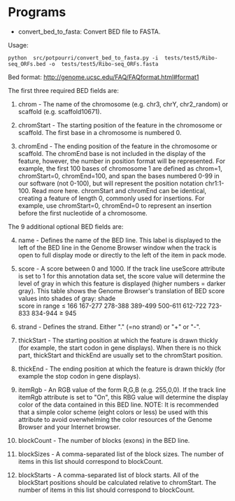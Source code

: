 
# Programs

* convert_bed_to_fasta: Convert BED file to FASTA.

Usage:
```
python  src/potpourri/convert_bed_to_fasta.py -i  tests/test5/Ribo-seq_ORFs.bed -o  tests/test5/Ribo-seq_ORFs.fasta
```

Bed format:
http://genome.ucsc.edu/FAQ/FAQformat.html#format1

The first three required BED fields are:

  1. chrom - The name of the chromosome (e.g. chr3, chrY, chr2_random) or scaffold (e.g. scaffold10671).

  2. chromStart - The starting position of the feature in the chromosome or scaffold. The first base in a chromosome is numbered 0.

  3. chromEnd - The ending position of the feature in the chromosome or scaffold. The chromEnd base is not included in the display of the feature, however, the number in position format will be represented. For example, the first 100 bases of chromosome 1 are defined as chrom=1, chromStart=0, chromEnd=100, and span the bases numbered 0-99 in our software (not 0-100), but will represent the position notation chr1:1-100. Read more here.
  chromStart and chromEnd can be identical, creating a feature of length 0, commonly used for insertions. For example, use chromStart=0, chromEnd=0 to represent an insertion before the first nucleotide of a chromosome.

The 9 additional optional BED fields are:

  4.  name - Defines the name of the BED line. This label is displayed to the left of the BED line in the Genome Browser window when the track is open to full display mode or directly to the left of the item in pack mode.

  5.  score - A score between 0 and 1000. If the track line useScore attribute is set to 1 for this annotation data set, the score value will determine the level of gray in which this feature is displayed (higher numbers = darker gray). This table shows the Genome Browser's translation of BED score values into shades of gray:
  shade                  
  score in range    ≤ 166 167-277 278-388 389-499 500-611 612-722 723-833 834-944 ≥ 945

  6.  strand - Defines the strand. Either "." (=no strand) or "+" or "-".

  7.  thickStart - The starting position at which the feature is drawn thickly (for example, the start codon in gene displays). When there is no thick part, thickStart and thickEnd are usually set to the chromStart position.

  8.  thickEnd - The ending position at which the feature is drawn thickly (for example the stop codon in gene displays).

  9.  itemRgb - An RGB value of the form R,G,B (e.g. 255,0,0). If the track line itemRgb attribute is set to "On", this RBG value will determine the display color of the data contained in this BED line. NOTE: It is recommended that a simple color scheme (eight colors or less) be used with this attribute to avoid overwhelming the color resources of the Genome Browser and your Internet browser.

  10. blockCount - The number of blocks (exons) in the BED line.

  11. blockSizes - A comma-separated list of the block sizes. The number of items in this list should correspond to blockCount.

  12. blockStarts - A comma-separated list of block starts. All of the blockStart positions should be calculated relative to chromStart. The number of items in this list should correspond to blockCount.
  
